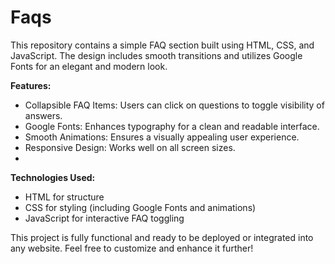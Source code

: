 # Faqs
This repository contains a simple FAQ section built using HTML, CSS, and JavaScript. The design includes smooth transitions and utilizes Google Fonts for an elegant and modern look.

**Features:**
- Collapsible FAQ Items: Users can click on questions to toggle visibility of answers.
- Google Fonts: Enhances typography for a clean and readable interface.
- Smooth Animations: Ensures a visually appealing user experience.
- Responsive Design: Works well on all screen sizes.
- 
**Technologies Used:**
- HTML for structure
- CSS for styling (including Google Fonts and animations)
- JavaScript for interactive FAQ toggling

This project is fully functional and ready to be deployed or integrated into any website. Feel free to customize and enhance it further!
